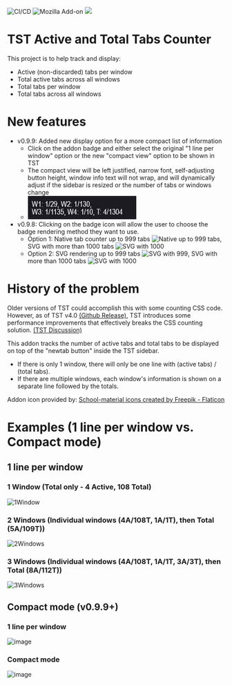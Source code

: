 ![CI/CD](https://github.com/irvinm/TST-Active-and-Total-Tabs-Counter/workflows/CI/CD/badge.svg) ![Mozilla Add-on](https://img.shields.io/amo/users/TST-Active-and-Total-Tabs-Ctr.svg?style=flat-square) ![](https://img.shields.io/amo/v/TST-Active-and-Total-Tabs-Ctr.svg?style=flat-square)

# TST Active and Total Tabs Counter
This project is to help track and display:
- Active (non-discarded) tabs per window
- Total active tabs across all windows
- Total tabs per window
- Total tabs across all windows

# New features
- v0.9.9: Added new display option for a more compact list of information
  - Click on the addon badge and either select the original "1 line per window" option or the new "compact view" option to be shown in TST
  - The compact view will be left justified, narrow font, self-adjusting button height, window info text will not wrap, and will dynamically adjust if the sidebar is resized or the number of tabs or windows change
  - ![Compact Example](https://github.com/irvinm/TST-Active-and-Total-Tabs-Counter/blob/main/images/CompactView.png)
- v0.9.8: Clicking on the badge icon will allow the user to choose the badge rendering method they want to use.
  - Option 1:  Native tab counter up to 999 tabs ![Native up to 999 tabs](https://github.com/irvinm/TST-Active-and-Total-Tabs-Counter/blob/main/images/BadgeText-999-Cropped.png), SVG with more than 1000 tabs ![SVG with 1000](https://github.com/irvinm/TST-Active-and-Total-Tabs-Counter/blob/main/images/SVG-1000-Cropped.png)
  - Option 2:  SVG rendering up to 999 tabs ![SVG with 999](https://github.com/irvinm/TST-Active-and-Total-Tabs-Counter/blob/main/images/SVG-999-Cropped.png), SVG with more than 1000 tabs ![SVG with 1000](https://github.com/irvinm/TST-Active-and-Total-Tabs-Counter/blob/main/images/SVG-1000-Cropped.png)

# History of the problem
Older versions of TST could accomplish this with some counting CSS code.  However, as of TST v4.0 [(Github Release)](https://github.com/piroor/treestyletab/releases/tag/4.0.1), TST introduces some performance improvements that effectively breaks the CSS counting solution. [(TST Discussion)](https://github.com/piroor/treestyletab/discussions/3472)

This addon tracks the number of active tabs and total tabs to be displayed on top of the "newtab button" inside the TST sidebar.  
- If there is only 1 window, there will only be one line with (active tabs) / (total tabs).
- If there are multiple windows, each window's information is shown on a separate line followed by the totals.

Addon icon provided by:   <a href="https://www.flaticon.com/free-icons/school-material" title="school-material icons">School-material icons created by Freepik - Flaticon</a>

# Examples (1 line per window vs. Compact mode)
## 1 line per window
### 1 Window (Total only - 4 Active, 108 Total)
![1Window](https://github.com/irvinm/TST-Active-and-Total-Tabs-Counter/assets/979729/d13c8d87-d1e2-4474-aef9-74cc680fbedb)

### 2 Windows (Individual windows (4A/108T, 1A/1T), then Total (5A/109T))
![2Windows](https://github.com/irvinm/TST-Active-and-Total-Tabs-Counter/assets/979729/438dfdac-6468-495a-907f-b3cf75973108)

### 3 Windows (Individual windows (4A/108T, 1A/1T, 3A/3T), then Total (8A/112T))
![3Windows](https://github.com/irvinm/TST-Active-and-Total-Tabs-Counter/assets/979729/901d2e6d-8a16-48d1-b3be-6ba595111b9a)

## Compact mode (v0.9.9+)
### 1 line per window
![image](https://github.com/user-attachments/assets/4f256b5c-5c2c-42ac-ac69-5c75a31a6870)
### Compact mode
![image](https://github.com/user-attachments/assets/aadc049d-012d-4ff0-85dd-b0f36bb572d3)

